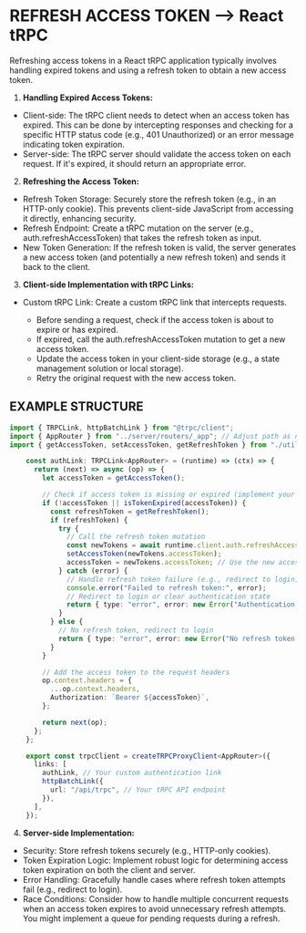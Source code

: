 # REFRESH ACCESS TOKEN --> React tRPC

Refreshing access tokens in a React tRPC application typically involves handling expired tokens and using a refresh token to obtain a new access token.

1. **Handling Expired Access Tokens:**

- Client-side: The tRPC client needs to detect when an access token has expired. This can be done by intercepting responses and checking for a specific HTTP status code (e.g., 401 Unauthorized) or an error message indicating token expiration.
- Server-side: The tRPC server should validate the access token on each request. If it's expired, it should return an appropriate error.

2. **Refreshing the Access Token:**

- Refresh Token Storage: Securely store the refresh token (e.g., in an HTTP-only cookie). This prevents client-side JavaScript from accessing it directly, enhancing security.
- Refresh Endpoint: Create a tRPC mutation on the server (e.g., auth.refreshAccessToken) that takes the refresh token as input.
- New Token Generation: If the refresh token is valid, the server generates a new access token (and potentially a new refresh token) and sends it back to the client.

3. **Client-side Implementation with tRPC Links:**

- Custom tRPC Link: Create a custom tRPC link that intercepts requests.
  
  - Before sending a request, check if the access token is about to expire or has expired.
  - If expired, call the auth.refreshAccessToken mutation to get a new access token.
  - Update the access token in your client-side storage (e.g., a state management solution or local storage).
  - Retry the original request with the new access token.

## EXAMPLE STRUCTURE

```ts
import { TRPCLink, httpBatchLink } from "@trpc/client";
import { AppRouter } from "../server/routers/_app"; // Adjust path as needed
import { getAccessToken, setAccessToken, getRefreshToken } from "./utils/auth"; // Utility functions for token storage

    const authLink: TRPCLink<AppRouter> = (runtime) => (ctx) => {
      return (next) => async (op) => {
        let accessToken = getAccessToken();

        // Check if access token is missing or expired (implement your logic here)
        if (!accessToken || isTokenExpired(accessToken)) {
          const refreshToken = getRefreshToken();
          if (refreshToken) {
            try {
              // Call the refresh token mutation
              const newTokens = await runtime.client.auth.refreshAccessToken.mutate({ refreshToken });
              setAccessToken(newTokens.accessToken);
              accessToken = newTokens.accessToken; // Use the new access token
            } catch (error) {
              // Handle refresh token failure (e.g., redirect to login)
              console.error("Failed to refresh token:", error);
              // Redirect to login or clear authentication state
              return { type: "error", error: new Error("Authentication expired") };
            }
          } else {
            // No refresh token, redirect to login
            return { type: "error", error: new Error("No refresh token found") };
          }
        }

        // Add the access token to the request headers
        op.context.headers = {
          ...op.context.headers,
          Authorization: `Bearer ${accessToken}`,
        };

        return next(op);
      };
    };

    export const trpcClient = createTRPCProxyClient<AppRouter>({
      links: [
        authLink, // Your custom authentication link
        httpBatchLink({
          url: "/api/trpc", // Your tRPC API endpoint
        }),
      ],
    });
```

4. **Server-side Implementation:**

- Security: Store refresh tokens securely (e.g., HTTP-only cookies).
- Token Expiration Logic: Implement robust logic for determining access token expiration on both the client and server.
- Error Handling: Gracefully handle cases where refresh token attempts fail (e.g., redirect to login).
- Race Conditions: Consider how to handle multiple concurrent requests when an access token expires to avoid unnecessary refresh attempts. You might implement a queue for pending requests during a refresh.